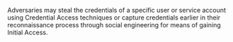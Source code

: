 Adversaries may steal the credentials of a specific user or service account using Credential Access techniques or capture credentials earlier in their reconnaissance process through social engineering for means of gaining Initial Access. 
